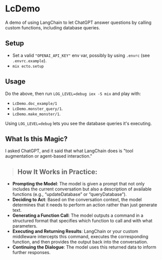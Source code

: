 # LcDemo

A demo of using LangChain to let ChatGPT answer questions by calling custom functions, including database queries.

## Setup

- Set a valid `"OPENAI_API_KEY"` env var, possibly by using `.envrc` (see `.envrc.example`).
- `mix ecto.setup`

## Usage

Do the above, then run `LOG_LEVEL=debug iex -S mix` and play with:

- `LcDemo.doc_example/1`
- `LcDemo.monster_query/1`.
- `LcDemo.make_monster/1`.

Using `LOG_LEVEL=debug` lets you see the database queries it's executing.

## What Is this Magic?

I asked ChatGPT, and it said that what LangChain does is "tool augmentation or agent-based interaction."

> ## How It Works in Practice:
- **Prompting the Model**: The model is given a prompt that not only includes the current conversation but also a description of available functions (e.g., “updateDatabase” or “queryDatabase”).
- **Deciding to Act**: Based on the conversation context, the model determines that it needs to perform an action rather than just generate text.
- **Generating a Function Call**: The model outputs a command in a structured format that specifies which function to call and with what parameters.
- **Executing and Returning Results**: LangChain or your custom middleware intercepts this command, executes the corresponding function, and then provides the output back into the conversation.
- **Continuing the Dialogue**: The model uses this returned data to inform further responses.
